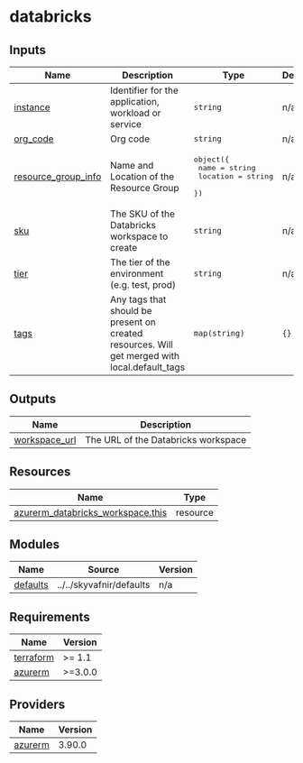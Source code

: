 # databricks

<!-- TERRAFORM_DOCS_BLOCK -->

## Inputs

| Name                                                                                       | Description                                                                                   | Type                                                                          | Default | Required |
| ------------------------------------------------------------------------------------------ | --------------------------------------------------------------------------------------------- | ----------------------------------------------------------------------------- | ------- | :------: |
| <a name="input_instance"></a> [instance](#input_instance)                                  | Identifier for the application, workload or service                                           | `string`                                                                      | n/a     |   yes    |
| <a name="input_org_code"></a> [org_code](#input_org_code)                                  | Org code                                                                                      | `string`                                                                      | n/a     |   yes    |
| <a name="input_resource_group_info"></a> [resource_group_info](#input_resource_group_info) | Name and Location of the Resource Group                                                       | <pre>object({<br>    name     = string<br>    location = string<br>  })</pre> | n/a     |   yes    |
| <a name="input_sku"></a> [sku](#input_sku)                                                 | The SKU of the Databricks workspace to create                                                 | `string`                                                                      | n/a     |   yes    |
| <a name="input_tier"></a> [tier](#input_tier)                                              | The tier of the environment (e.g. test, prod)                                                 | `string`                                                                      | n/a     |   yes    |
| <a name="input_tags"></a> [tags](#input_tags)                                              | Any tags that should be present on created resources. Will get merged with local.default_tags | `map(string)`                                                                 | `{}`    |    no    |

## Outputs

| Name                                                                       | Description                         |
| -------------------------------------------------------------------------- | ----------------------------------- |
| <a name="output_workspace_url"></a> [workspace_url](#output_workspace_url) | The URL of the Databricks workspace |

## Resources

| Name                                                                                                                                      | Type     |
| ----------------------------------------------------------------------------------------------------------------------------------------- | -------- |
| [azurerm_databricks_workspace.this](https://registry.terraform.io/providers/hashicorp/azurerm/latest/docs/resources/databricks_workspace) | resource |

## Modules

| Name                                                        | Source                   | Version |
| ----------------------------------------------------------- | ------------------------ | ------- |
| <a name="module_defaults"></a> [defaults](#module_defaults) | ../../skyvafnir/defaults | n/a     |

## Requirements

| Name                                                                     | Version |
| ------------------------------------------------------------------------ | ------- |
| <a name="requirement_terraform"></a> [terraform](#requirement_terraform) | >= 1.1  |
| <a name="requirement_azurerm"></a> [azurerm](#requirement_azurerm)       | >=3.0.0 |

## Providers

| Name                                                         | Version |
| ------------------------------------------------------------ | ------- |
| <a name="provider_azurerm"></a> [azurerm](#provider_azurerm) | 3.90.0  |

<!-- /TERRAFORM_DOCS_BLOCK -->

<!--
# Module scaffolded via skyvafnir-module-template
Author:    jonorrikristjansson
Version:   0.1.0
Timestamp: 2024-01-04T10:40:16
-->

